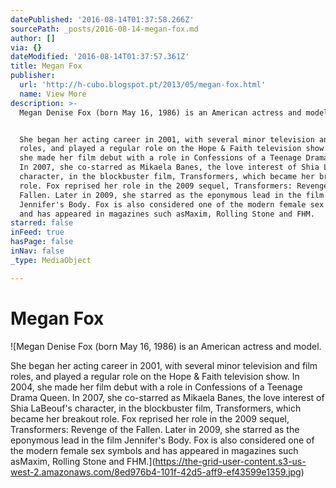 ```yaml
---
datePublished: '2016-08-14T01:37:58.266Z'
sourcePath: _posts/2016-08-14-megan-fox.md
author: []
via: {}
dateModified: '2016-08-14T01:37:57.361Z'
title: Megan Fox
publisher:
  url: 'http://h-cubo.blogspot.pt/2013/05/megan-fox.html'
  name: View More
description: >-
  Megan Denise Fox (born May 16, 1986) is an American actress and model.


  She began her acting career in 2001, with several minor television and film
  roles, and played a regular role on the Hope & Faith television show. In 2004,
  she made her film debut with a role in Confessions of a Teenage Drama Queen.
  In 2007, she co-starred as Mikaela Banes, the love interest of Shia LaBeouf's
  character, in the blockbuster film, Transformers, which became her breakout
  role. Fox reprised her role in the 2009 sequel, Transformers: Revenge of the
  Fallen. Later in 2009, she starred as the eponymous lead in the film
  Jennifer's Body. Fox is also considered one of the modern female sex symbols
  and has appeared in magazines such asMaxim, Rolling Stone and FHM.
starred: false
inFeed: true
hasPage: false
inNav: false
_type: MediaObject

---
```

# Megan Fox
![Megan Denise Fox (born May 16, 1986) is an American actress and model.

She began her acting career in 2001, with several minor television and film roles, and played a regular role on the Hope & Faith television show. In 2004, she made her film debut with a role in Confessions of a Teenage Drama Queen. In 2007, she co-starred as Mikaela Banes, the love interest of Shia LaBeouf's character, in the blockbuster film, Transformers, which became her breakout role. Fox reprised her role in the 2009 sequel, Transformers: Revenge of the Fallen. Later in 2009, she starred as the eponymous lead in the film Jennifer's Body. Fox is also considered one of the modern female sex symbols and has appeared in magazines such asMaxim, Rolling Stone and FHM.](https://the-grid-user-content.s3-us-west-2.amazonaws.com/8ed976b4-101f-42d5-aff9-ef43599e1359.jpg)